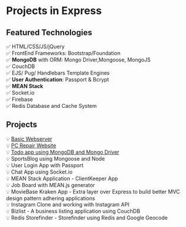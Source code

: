# Projects in Express

## Featured Technologies
✅ HTML/CSS/JS/jQuery <br />
✅ FrontEnd Frameworks: Bootstrap/Foundation<br />
✅ **MongoDB** with ORM: Mongo Driver,Mongoose, MongoJS<br />
✅ CouchDB<br />
✅ EJS/ Pug/ Handlebars Template Engines<br />
✅ **User Authentication**: Passport & Bcrypt<br />
✅ **MEAN Stack**<br />
✅ Socket.io<br />
✅ Firebase<br />
✅ Redis Database and Cache System<br />

## Projects

💡 [Basic Webserver](https://github.com/AnmolTomer/ejs_projects/tree/master/02_Express_Webserver)<br />
💡 [PC Repair Website](https://github.com/AnmolTomer/ejs_projects/tree/master/03_PC_Repair_Site)<br />
💡 [Todo app using MongoDB and Mongo Driver](https://github.com/AnmolTomer/ejs_projects/tree/master/04_TODO_App)<br />
💡 SportsBlog using Mongoose and Node<br />
💡 User Login App with Passport<br />
💡 Chat App using Socket.io<br />
💡 MEAN Stack Application - ClientKeeper App<br />
💡 Job Board with MEAN.js generator<br />
💡 MovieBase Kraken App - Extra layer over Express to build better MVC design pattern adhering applications<br />
💡 Instagram Clone and working with Instagram API<br />
💡 Bizlist - A business listing application using CouchDB<br />
💡 Redis Storefinder - Storefinder using Redis and Google Geocode<br />
